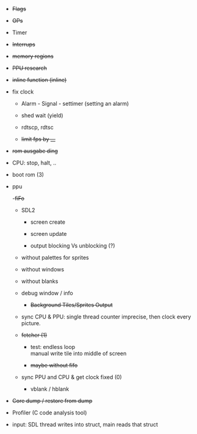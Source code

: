 - ~~Flags~~

- ~~OPs~~

- Timer

- ~~Interrups~~

- ~~memory regions~~

- ~~PPU research~~

- ~~inline function (inline)~~

- fix clock

    - Alarm - Signal - settimer (setting an alarm)

    - shed wait (yield)

    - rdtscp, rdtsc

    - ~~limit fps by __~~

- ~~rom ausgabe ding~~

- CPU: stop, halt, ..

- boot rom (3)

- ppu

    -~~fiFo~~

    - SDL2 
    
        - screen create
        
        - screen update

        - output blocking Vs unblocking (?)
        
    - without palettes for sprites
    
    - without windows
    
    - without blanks
    
    - debug window / info
        
         - ~~Background Tiles/Sprites Output~~

    - sync CPU & PPU: single thread counter imprecise, then clock every picture.

    - ~~fetcher (1)~~

        - test: endless loop  
            manual write tile into middle of screen

        - ~~maybe without fifo~~

    - sync PPU and CPU & get clock fixed (0)

        -   vblank / hblank


- ~~Core dump / restore from dump~~
 
- Profiler (C code analysis tool)   

- input: SDL thread writes into struct, main reads that struct
